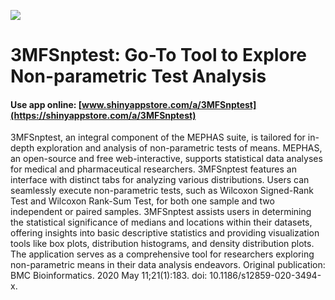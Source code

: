![](https://shiny-app-store3.s3.amazonaws.com/approvedapp/s901_1TxHg1mqfVgWC7nK9AmVTPDT8OzvQLxjdPKUOEQD_logo_473.jpg)

# 3MFSnptest: Go-To Tool to Explore Non-parametric Test Analysis

#### Use app online: __[www.shinyappstore.com/a/3MFSnptest](https://shinyappstore.com/a/3MFSnptest)__

3MFSnptest, an integral component of the MEPHAS suite, is tailored for in-depth exploration and analysis of non-parametric tests of means. MEPHAS, an open-source and free web-interactive, supports statistical data analyses for medical and pharmaceutical researchers. 3MFSnptest features an interface with distinct tabs for analyzing various distributions. Users can seamlessly execute non-parametric tests, such as Wilcoxon Signed-Rank Test and Wilcoxon Rank-Sum Test, for both one sample and two independent or paired samples. 3MFSnptest assists users in determining the statistical significance of medians and locations within their datasets, offering insights into basic descriptive statistics and providing visualization tools like box plots, distribution histograms, and density distribution plots. The application serves as a comprehensive tool for researchers exploring non-parametric means in their data analysis endeavors. Original publication: BMC Bioinformatics. 2020 May 11;21(1):183. 
doi: 10.1186/s12859-020-3494-x.
